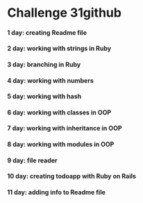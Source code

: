 # Challenge 31github
#### 1 day: creating Readme file
#### 2 day: working with strings in Ruby
#### 3 day: branching in Ruby
#### 4 day: working with numbers
#### 5 day: working with hash
#### 6 day: working with classes in OOP
#### 7 day: working with inheritance in OOP
#### 8 day: working with modules in OOP
#### 9 day: file reader
#### 10 day: creating todoapp with Ruby on Rails
#### 11 day: adding info to Readme file
